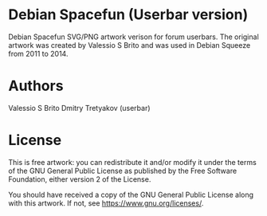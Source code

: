 # Debian Spacefun (Userbar version)
Debian Spacefun SVG/PNG artwork verison for forum userbars. The original artwork was created by Valessio S Brito and was used in Debian Squeeze from 2011 to 2014.

# Authors
Valessio S Brito
Dmitry Tretyakov (userbar)

# License
This is free artwork: you can redistribute it and/or modify it under the terms of the GNU General Public License as published by the Free Software Foundation, either version 2 of the License.

You should have received a copy of the GNU General Public License along with this artwork. If not, see https://www.gnu.org/licenses/.
